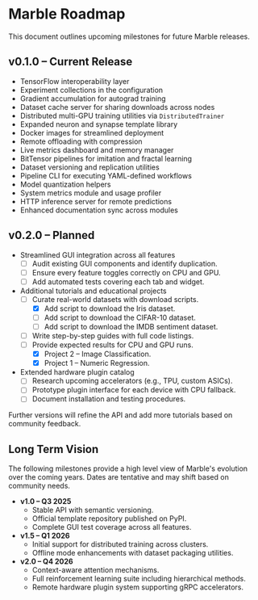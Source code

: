 # Marble Roadmap

This document outlines upcoming milestones for future Marble releases.

## v0.1.0 – Current Release
- TensorFlow interoperability layer
- Experiment collections in the configuration
- Gradient accumulation for autograd training
- Dataset cache server for sharing downloads across nodes
- Distributed multi-GPU training utilities via ``DistributedTrainer``
- Expanded neuron and synapse template library
- Docker images for streamlined deployment
- Remote offloading with compression
- Live metrics dashboard and memory manager
- BitTensor pipelines for imitation and fractal learning
- Dataset versioning and replication utilities
- Pipeline CLI for executing YAML-defined workflows
- Model quantization helpers
- System metrics module and usage profiler
- HTTP inference server for remote predictions
- Enhanced documentation sync across modules

## v0.2.0 – Planned
- Streamlined GUI integration across all features
  - [ ] Audit existing GUI components and identify duplication.
  - [ ] Ensure every feature toggles correctly on CPU and GPU.
  - [ ] Add automated tests covering each tab and widget.
- Additional tutorials and educational projects
  - [ ] Curate real-world datasets with download scripts.
    - [x] Add script to download the Iris dataset.
    - [ ] Add script to download the CIFAR-10 dataset.
    - [ ] Add script to download the IMDB sentiment dataset.
  - [ ] Write step-by-step guides with full code listings.
  - [ ] Provide expected results for CPU and GPU runs.
    - [x] Project 2 – Image Classification.
    - [x] Project 1 – Numeric Regression.
- Extended hardware plugin catalog
  - [ ] Research upcoming accelerators (e.g., TPU, custom ASICs).
  - [ ] Prototype plugin interface for each device with CPU fallback.
  - [ ] Document installation and testing procedures.

Further versions will refine the API and add more tutorials based on
community feedback.

## Long Term Vision

The following milestones provide a high level view of Marble's evolution over
the coming years. Dates are tentative and may shift based on community needs.

- **v1.0 – Q3 2025**
  - Stable API with semantic versioning.
  - Official template repository published on PyPI.
  - Complete GUI test coverage across all features.
- **v1.5 – Q1 2026**
  - Initial support for distributed training across clusters.
  - Offline mode enhancements with dataset packaging utilities.
- **v2.0 – Q4 2026**
  - Context-aware attention mechanisms.
  - Full reinforcement learning suite including hierarchical methods.
  - Remote hardware plugin system supporting gRPC accelerators.

